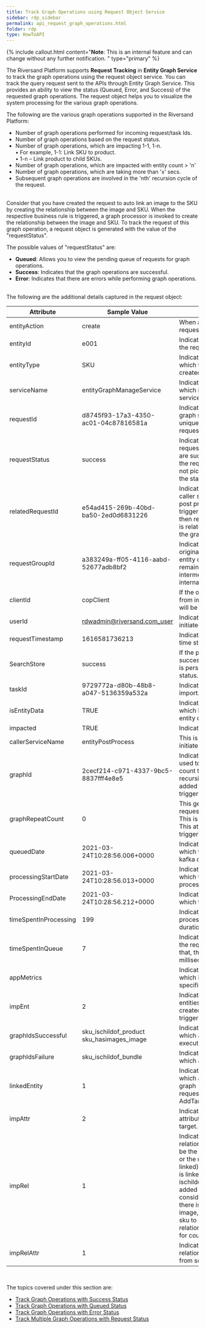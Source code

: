 ```yaml
---
title: Track Graph Operations using Request Object Service
sidebar: rdp_sidebar
permalink: api_request_graph_operations.html
folder: rdp
type: HowToAPI
---
```


{% include callout.html content="**Note**: This is an internal feature and can change without any further notification.
" type="primary" %}

The Riversand Platform supports **Request Tracking** in **Entity Graph Service** to track the graph operations using the request object service. You can track the query request sent to the APIs through Entity Graph Service. This provides an ability to view the status (Queued, Error, and Success) of the requested graph operations. The request object helps you to visualize the system processing for the various graph operations. 

The following are the various graph operations supported in the Riversand Platform:  

* Number of graph operations performed for incoming request/task Ids.
* Number of graph operations based on the request status.
* Number of graph operations, which are impacting 1-1, 1-n. <br/>• For example,  1-1: Link SKU to product. <br/>• 1-n – Link product to child SKUs.  
* Number of graph operations, which are impacted with entity count > 'n' 
* Number of graph operations, which are taking more than 'x' secs. 
* Subsequent graph operations are involved in the 'nth' recursion cycle of the request.

<br/>
Consider that you have created the request to auto link an image to the SKU by creating the relationship between the image and SKU. When the respective business rule is triggered, a graph processor is invoked to create the relationship between the image and SKU. To track the request of this graph operation, a request object is generated with the value of the "requestStatus".

The possible values of "requestStatus" are: 

* **Queued**: Allows you to view the pending queue of requests for graph operations.
* **Success**: Indicates that the graph operations are successful.  
* **Error**: Indicates that there are errors while performing graph operations.

<br/>
The following are the additional details captured in the request object: 

| Attribute | Sample Value  | Description |
|----------|----------------|-------------|
| entityAction | create | When an entity is created this request object is created. |
| entityId | e001 | Indicates the entity Id for which the request object is created. |
| entityType | SKU | Indicates the entity type for which the request object is created. |
| serviceName | entityGraphManageService | Indicates the request object, which is generated for graph service. |
| requestId | d8745f93-17a3-4350-ac01-04c87816581a | Indicates the request Id of the graph service. Internally a unique Id is generated for each request. |
| requestStatus | success | Indicates the status of the request . The possible values are success, error, or queued. If the request is still in queue and not picked for processing, then the status will be queued. |
| relatedRequestId | e54ad415-269b-40bd-ba50-2ed0d6831226 | Indicates the request Id of the caller service. For example, if post process service has triggered the graph request, then request Id of post process is related to the request Id of the graph service. |
| requestGroupId | a383249a-ff05-4116-aabd-52677adb8bf2 | Indicates the request Id of the original request (In this case, entity create request). This will remain same for all the intermediate requests made internally. |
| clientId | copClient | If the original request is initiated from import, then the clientId will be copClient. |
| userId | rdwadmin@riversand.com_user | Indicates the user who has initiated the original request. |
| requestTimestamp | 1616581736213 | Indicates the original request time stamp. |
| SearchStore | success | If the processing is completed successfully, then the attribute is persisted with the success status. |
| taskId | 9729772a-d80b-48b8-a047-5136359a532a | Indicates the taskId of the import. | 
| isEntityData | TRUE | Indicates the client attribute, which has the value "TRUE" for entity data. | 
| impacted | TRUE | Indicates the client attribute. |
| callerServiceName | entityPostProcess | This is the service which initiates the graph process. |
| graphId | 2cecf214-c971-4337-9bc5-8837fff4e8e5 | Indicates the GUID, which is used to track the graph repeat count to check if there is recursion. This attribute is added when Business Rule (BR) triggers the graph. |
| graphRepeatCount | 0 | This gets incremented for graph request if it has same graphId. This is used to check recursion. This attribute is added when BR triggers the graph. |
| queuedDate | 2021-03-24T10:28:56.006+0000 | Indicates the date time value at which the request is sent to kafka queue. |
| processingStartDate | 2021-03-24T10:28:56.013+0000 | Indicates the date time value at which the request is picked for processing from the queue. | 
| ProcessingEndDate | 2021-03-24T10:28:56.212+0000 | Indicates the date time value at which the processing is ended. |
| timeSpentInProcessing | 199 | Indicates the duration of processing time. Note that, the duration is in milliseconds. |
| timeSpentInQueue | 7 | Indicates the duration spent by the request in the queue. Note that, the duration is in milliseconds. | 
| appMetrics | | Indicates the nested attribute, which is use to capture the app specific metrics. | 
| impEnt | 2 | Indicates the total number of entities impacted (either created/modified) from the triggered graph request. |
| graphIdsSuccessful | sku_ischildof_product<br/> sku_hasimages_image | Indicates the graph config Ids, which are successfully executed. |
| graphIdsFailure | sku_ischildof_bundle | Indicates the graph config Ids, which are errored. | 
| linkedEntity | 1 | Indicates the number of  entities, which are linked as part of the graph request(AddSourceRelationship, AddTargetRelationship). | 
| impAttr | 2 | Indicates the number of attributes copied from source to target. |
| impRel | 1 | Indicates the number of relationships impacted (this can be the copied relationship count or the relationship which gets linked). For example, when sku is linked to product, then ischildof relationship gets added at sku level. This is considered for count. Similarly if there is any relationship like image, which gets copied from sku to product, then this relationship is also considered for count. | 
| impRelAttr | 1 | Indicates the number of relationship attributes copied from source to target. | 

<br/>

The topics covered under this section are:

* [Track Graph Operations with Success Status](api_request_graph_operations_scenario1.html)
* [Track Graph Operations with Queued Status](api_request_graph_operations_scenario2.html)
* [Track Graph Operations with Error Status](api_request_graph_operations_scenario3.html)
* [Track Multiple Graph Operations with Request Status](api_request_graph_operations_scenario4.html)